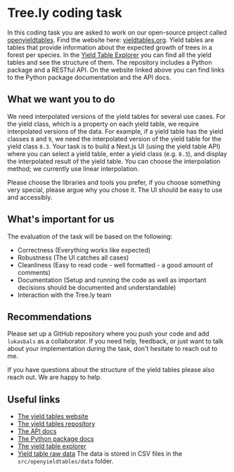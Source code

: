 # Tree.ly coding task

In this coding task you are asked to work on our open-source project called
[openyieldtables](https://github.com/treely/openyieldtables). Find the website
here: [yieldtables.org](https://yieldtables.org). Yield tables are tables that
provide information about the expected growth of trees in a forest per species.
In the [Yield Table Explorer](https://yieldtables.org/v1/yield-tables-meta/)
you can find all the yield tables and see the structure of them. The repository
includes a Python package and a RESTful API. On the website linked above you
can find links to the Python package documentation and the API docs.

## What we want you to do

We need interpolated versions of the yield tables for several use cases. For
the yield class, which is a property on each yield table, we require
interpolated versions of the data. For example, if a yield table has the yield
classes `8` and `9`, we need the interpolated version of the yield table for
the yield class `8.3`. Your task is to build a Next.js UI (using the yield
table API) where you can select a yield table, enter a yield class
(e.g. `8.3`), and display the interpolated result of the yield table. You can
choose the interpolation method; we currently use linear interpolation.

Please choose the libraries and tools you prefer, if you choose something very
special, please argue why you chose it. The UI should be easy to use and
accessibly.

## What's important for us

The evaluation of the task will be based on the following:

- Correctness (Everything works like expected)
- Robustness (The UI catches all cases)
- Cleanliness (Easy to read code - well formatted - a good amount of comments)
- Documentation (Setup and running the code as well as important decisions
  should be documented and understandable)
- Interaction with the Tree.ly team

## Recommendations

Please set up a GitHub repository where you push your code and add `lukasbals`
as a collaborator. If you need help, feedback, or just want to talk about your
implementation during the task, don't hesitate to reach out to me.

If you have questions about the structure of the yield tables please also reach
out. We are happy to help.

## Useful links

- [The yield tables website](https://yieldtables.org)
- [The yield tables repository](https://github.com/treely/openyieldtables)
- [The API docs](https://yieldtables.org/docs)
- [The Python package docs](https://openyieldtables.readthedocs.io/en/latest/)
- [The yield table explorer](https://yieldtables.org/v1/yield-tables-meta/)
- [Yield table raw data](https://github.com/treely/openyieldtables/tree/main/src/openyieldtables/data)
  The data is stored in CSV files in the `src/openyieldtables/data` folder.
